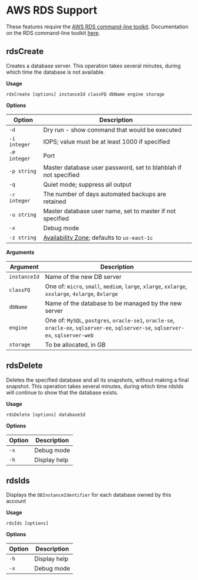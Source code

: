 # AWS RDS Support
These features require the [AWS RDS command-line toolkit](http://aws.amazon.com/developertools/2928). 
Documentation on the RDS command-line toolkit [here](http://docs.aws.amazon.com/AmazonRDS/latest/CommandLineReference/Welcome.html).

## rdsCreate
Creates a database server.
This operation takes several minutes, during which time the database is not available.

**Usage** 

    rdsCreate [options] instanceId classFQ dbName engine storage

**Options**

| Option       | Description                                                     |
| ------------ | --------------------------------------------------------------- |
| `-d`         | Dry run - show command that would be executed                   |
| `-i integer` | IOPS; value must be at least 1000 if specified                  |
| `-P integer` | Port                                                            |
| `-p string`  | Master database user password, set to blahblah if not specified |
| `-q`         | Quiet mode; suppress all output                                 |
| `-r integer` | The number of days automated backups are retained               |
| `-u string`  | Master database user name, set to master if not specified       |
| `-x`         | Debug mode                                                      |
| `-z string`  | [Availability Zone](http://docs.aws.amazon.com/AWSEC2/latest/UserGuide/using-regions-availability-zones.html); defaults to `us-east-1c` |

**Arguments**

| Argument     | Description                                                     |
| ------------ | --------------------------------------------------------------- |
| `instanceId` | Name of the new DB server                                                                                                            |
| `classFQ`    | One of: `micro`, `small`, `medium`, `large`, `xlarge`, `xxlarge`, `xxxlarge`, `4xlarge`, `8xlarge`                                   |
| `dbName`     | Name of the database to be managed by the new server                                                                                 |
| `engine`     | One of: `MySQL`, `postgres`, `oracle-se1`, `oracle-se`, `oracle-ee`, `sqlserver-ee`, `sqlserver-se`, `sqlserver-ex`, `sqlserver-web` |
| `storage`    | To be allocated, in GB                                                                                                               |

## rdsDelete
Deletes the specified database and all its snapshots, without making a final snapshot.
This operation takes several minutes, during which time rdsIds will continue to show that the database exists.

**Usage**

    rdsDelete [options] databaseId

**Options**

| Option       | Description                                                     |
| ------------ | --------------------------------------------------------------- |
| `-x`         | Debug mode                                                      |
| `-h`         | Display help                                                    |

## rdsIds
Displays the `DBInstanceIdentifier` for each database owned by this account

**Usage**

    rdsIds [options]

**Options**

| Option       | Description                                                     |
| ------------ | --------------------------------------------------------------- |
| `-h`         | Display help                                                    |  
| `-x`         | Debug mode                                                      |
